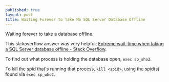 ```yaml
---
published: true
layout: post
title: Waiting Forever to Take MS SQL Server Database Offline
---
```


Waiting forever to take a database offline.

This stckoverflow answer was very helpful: [Extreme wait-time when taking a SQL Server database offline - Stack Overflow](http://stackoverflow.com/a/808334/1298086).

To find out what process is holding the database open, `exec sp_sho2`.

To kill the spid that's running that process, `kill <spid>`, using the spid(s) found via `exec sp_who2`.


